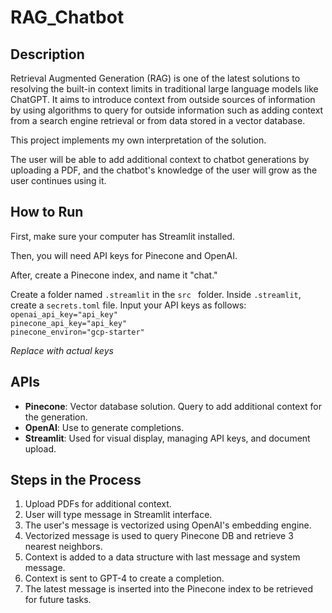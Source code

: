 # RAG_Chatbot

## Description
Retrieval Augmented Generation (RAG) is one of the latest solutions to resolving the built-in context limits in traditional large language models like ChatGPT. It aims to introduce context from outside sources of information by using algorithms to query for outside information such as adding context from a search engine retrieval or from data stored in a vector database.

This project implements my own interpretation of the solution. 

The user will be able to add additional context to chatbot generations by uploading a PDF, and the chatbot's knowledge of the user will grow as the user continues using it.

## How to Run

First, make sure your computer has Streamlit installed.

Then, you will need API keys for Pinecone and OpenAI.

After, create a Pinecone index, and name it "chat."

Create a folder named `.streamlit` in the `src ` folder. Inside `.streamlit`, create a `secrets.toml` file. Input your API keys as follows:
`openai_api_key="api_key"`<br/>
`pinecone_api_key="api_key"`<br/>
`pinecone_environ="gcp-starter"`<br/>

_Replace with actual keys_

## APIs
- **Pinecone**: Vector database solution. Query to add additional context for the generation.
- **OpenAI**: Use to generate completions.
- **Streamlit**: Used for visual display, managing API keys, and document upload.

## Steps in the Process
1) Upload PDFs for additional context.
2) User will type message in Streamlit interface.
3) The user's message is vectorized using OpenAI's embedding engine.
4) Vectorized message is used to query Pinecone DB and retrieve 3 nearest neighbors.
5) Context is added to a data structure with last message and system message.
6) Context is sent to GPT-4 to create a completion.
7) The latest message is inserted into the Pinecone index to be retrieved for future tasks.

